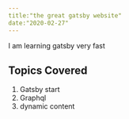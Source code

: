 ```yaml
---
title:"the great gatsby website"
date:"2020-02-27"
---
```


I am learning gatsby very fast

## Topics Covered

1.  Gatsby start
2.  Graphql
3.  dynamic content

